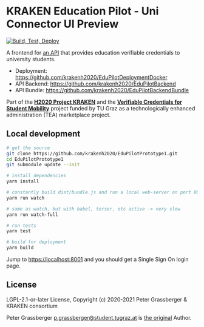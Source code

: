 # KRAKEN Education Pilot - Uni Connector UI Preview

[![Build, Test, Deploy](https://github.com/krakenh2020/EduPilotPrototype1/actions/workflows/test-and-deploy.yml/badge.svg)](https://github.com/krakenh2020/EduPilotPrototype1/actions/workflows/test-and-deploy.yml)

A frontend for [an API](https://api.tugraz.at/) that provides education verifiable credentials to university students.

- Deployment: https://github.com/krakenh2020/EduPilotDeploymentDocker
- API Backend: https://github.com/krakenh2020/EduPilotBackend
- API Bundle: https://github.com/krakenh2020/EduPilotBackendBundle

Part of the [**H2020 Project KRAKEN**](https://krakenh2020.eu/) and the [**Verifiable Credentials for Student Mobility**](https://api.ltb.io/show/BLUOR) project funded by TU Graz 
as a technologically enhanced administration (TEA) marketplace project.

<!-- 
* [![Quality Gate Status](https://sonari.atosresearch.eu/api/project_badges/measure?project=EduPilotPrototype1&metric=alert_status)](https://sonari.atosresearch.eu/dashboard?id=EduPilotPrototype1) 
* [![Security Rating](https://sonari.atosresearch.eu/api/project_badges/measure?project=EduPilotPrototype1&metric=security_rating)](https://sonari.atosresearch.eu/dashboard?id=EduPilotPrototype1)
* [![Vulnerabilities](https://sonari.atosresearch.eu/api/project_badges/measure?project=EduPilotPrototype1&metric=vulnerabilities)](https://sonari.atosresearch.eu/dashboard?id=EduPilotPrototype1)
* [![Technical Debt](https://sonari.atosresearch.eu/api/project_badges/measure?project=EduPilotPrototype1&metric=sqale_index)](https://sonari.atosresearch.eu/dashboard?id=EduPilotPrototype1)
-->


## Local development

```bash
# get the source
git clone https://github.com/krakenh2020/EduPilotPrototype1.git
cd EduPilotPrototype1
git submodule update --init

# install dependencies
yarn install

# constantly build dist/bundle.js and run a local web-server on port 8001 
yarn run watch

# same as watch, but with babel, terser, etc active -> very slow
yarn run watch-full

# run tests
yarn test

# build for deployment
yarn build
```

Jump to <https://localhost:8001> and you should get a Single Sign On login page.


## License

LGPL-2.1-or-later License, Copyright (c) 2020-2021 Peter Grassberger & KRAKEN consortium

Peter Grassberger <p.grassberger@student.tugraz.at> is [the original](https://github.com/PeterTheOne/vc4sm-frontend) Author.


